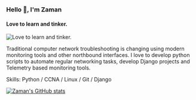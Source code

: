 ### Hello 👋, I'm Zaman
#### Love to learn and tinker.
![Love to learn and tinker.](https://autonetmate.com/wp-content/uploads/2022/05/1631448833062.jpg)

Traditional computer network troubleshooting is changing using modern monitoring tools and other northbound interfaces. I love to develop python scripts to automate regular networking tasks, develop Django projects and Telemetry based monitoring tools.

Skills: Python / CCNA / Linux / Git / Django

[![Zaman's GitHub stats](https://github-readme-stats.vercel.app/api?username=hasanashik)](https://github.com/anuraghazra/github-readme-stats)







